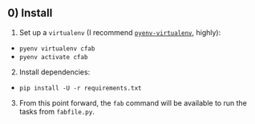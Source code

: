 ## 0) Install

1. Set up a `virtualenv` (I recommend [`pyenv-virtualenv`](https://github.com/yyuu/pyenv-virtualenv), highly):
  * `pyenv virtualenv cfab`
  * `pyenv activate cfab`
2. Install dependencies:
  * `pip install -U -r requirements.txt`
3. From this point forward, the `fab` command will be available to run the tasks from `fabfile.py`.

